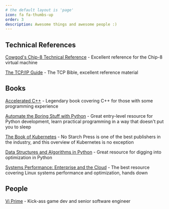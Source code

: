 ```yaml
---
# the default layout is 'page'
icon: fa fa-thumbs-up
order: 3
description: Awesome things and awesome people :)
---
```


## Technical References
[Cowgod's Chip-8 Technical Reference](http://devernay.free.fr/hacks/chip8/C8TECH10.HTM) - Excellent reference for the Chip-8 virtual machine

[The TCP/IP Guide](https://a.co/d/adzD8Sw) - The TCP Bible, excellent reference material

## Books
[Accelerated C++](https://www.amazon.com/Accelerated-C-Practical-Programming-Example/dp/020170353X) - Legendary book covering C++ for those with some programming experience

[Automate the Boring Stuff with Python](https://www.amazon.com/Automate-Boring-Stuff-Python-Programming/dp/1593275994) - Great entry-level resource for Python development, learn practical programming in a way that doesn't put you to sleep

[The Book of Kubernetes](https://a.co/d/6pl5QR3) - No Starch Press is one of the best publishers in the industry, and this overview of Kubernetes is no exception

[Data Structures and Algorithms in Python](https://www.amazon.com/Structures-Algorithms-Python-Michael-Goodrich/dp/1118290275) - Great resource for digging into optimization in Python

[Systems Performance: Enterprise and the Cloud](https://www.amazon.com/Systems-Performance-Brendan-Gregg/dp/0136820158) - The best resource covering Linux systems performance and optimization, hands down

## People
[Vi Prime](https://vprime.dev) - Kick-ass game dev and senior software engineer
